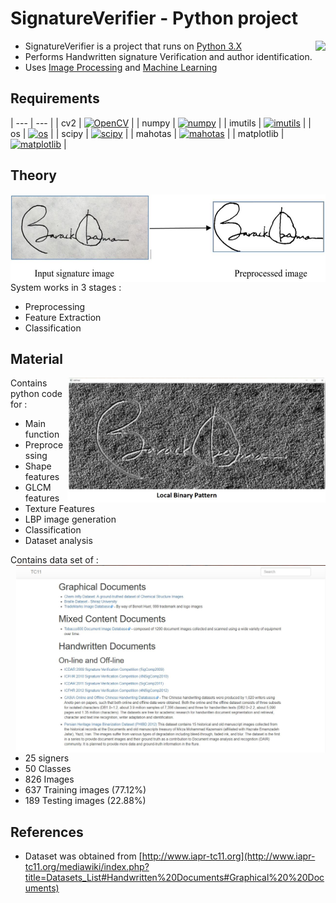 # SignatureVerifier - Python project

<img src="https://upload.wikimedia.org/wikipedia/commons/thumb/c/c3/Python-logo-notext.svg/2000px-Python-logo-notext.svg.png" height="200"  align="right" style="float:right" />

- SignatureVerifier is a project that runs on [Python 3.X](https://www.python.org/downloads/release/python-366/)
- Performs Handwritten signature Verification and author identification.
- Uses [Image Processing](https://www.tutorialspoint.com/dip/image_processing_introduction.htm) and [Machine Learning](https://www.tutorialspoint.com/machine_learning_with_python/index.html)


  
## Requirements
| --- | --- |
| cv2        | [![OpenCV](https://badge.fury.io/py/opencv-python.svg)](https://pypi.org/project/opencv-python/) |
| numpy      | [![numpy](https://badge.fury.io/py/numpy.svg)](https://pypi.org/project/numpy/)                  |
| imutils    | [![imutils](https://badge.fury.io/py/imutils.svg)](https://pypi.org/project/imutils/)            |
| os         | [![os](https://badge.fury.io/py/os-win.svg)](https://pypi.org/project/os-win/)                   |
| scipy      | [![scipy](https://badge.fury.io/py/scipy.svg)](https://pypi.org/project/scipy/)                  |
| mahotas    | [![mahotas](https://badge.fury.io/py/mahotas.svg)](https://pypi.org/project/mahotas/)            |
| matplotlib | [![matplotlib](https://badge.fury.io/py/matplotlib.svg)](https://pypi.org/project/matplotlib/)   |


## Theory

<img src="https://raw.githubusercontent.com/TeeeJaey/SignatureVerifier/master/preProcessing.JPG" height="140"  align="right" style="float:right" />

System works in 3 stages : 
- Preprocessing
- Feature Extraction
- Classification

## Material

<img src="https://raw.githubusercontent.com/TeeeJaey/SignatureVerifier/master/lbp.JPG" height="200"  align="right" style="float:right" />

Contains python code for :
- Main function
- Preprocessing
- Shape features
- GLCM features
- Texture Features
- LBP image generation
- Classification
- Dataset analysis

Contains data set of :
<img src="https://raw.githubusercontent.com/TeeeJaey/SignatureVerifier/master/DataSource.JPG" height="300"  align="right" style="float:right" />
- 25 signers
- 50 Classes
- 826 Images
- 637 Training images (77.12%)
- 189 Testing images (22.88%)

## References 


- Dataset was obtained from [http://www.iapr-tc11.org](http://www.iapr-tc11.org/mediawiki/index.php?title=Datasets_List#Handwritten%20Documents#Graphical%20%20Documents)
